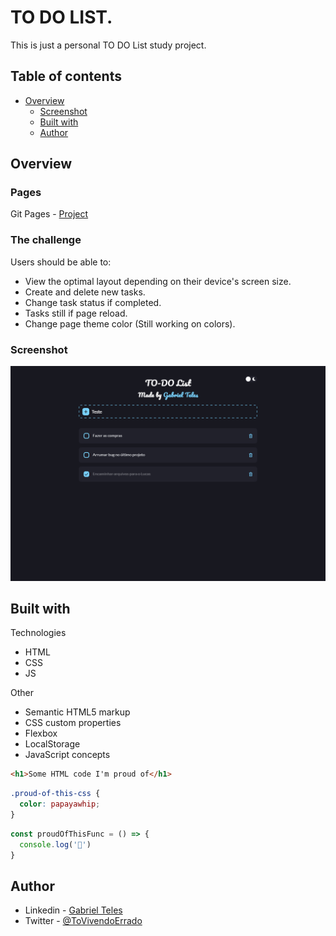 # TO DO LIST.

This is just a personal TO DO List study project.

## Table of contents

- [Overview](#overview)
  - [Screenshot](#screenshot)
  - [Built with](#built-with)
  - [Author](#author)

## Overview

### Pages

Git Pages - [Project](https://gabrielfteles.github.io/TO-DO-List/)

### The challenge

Users should be able to:

- View the optimal layout depending on their device's screen size.
- Create and delete new tasks.
- Change task status if completed.
- Tasks still if page reload.
- Change page theme color (Still working on colors).

### Screenshot

![](./screenshot.png)

## Built with

Technologies

- HTML
- CSS
- JS

Other

- Semantic HTML5 markup
- CSS custom properties
- Flexbox
- LocalStorage
- JavaScript concepts

```html
<h1>Some HTML code I'm proud of</h1>
```
```css
.proud-of-this-css {
  color: papayawhip;
}
```
```js
const proudOfThisFunc = () => {
  console.log('🎉')
}
```

## Author

- Linkedin - [Gabriel Teles](https://www.linkedin.com/in/gabriel-teles-b28709234/)
- Twitter - [@ToVivendoErrado](https://www.twitter.com/ToVivendoErrado)

